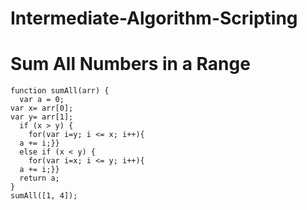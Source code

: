 # Intermediate-Algorithm-Scripting  
# Sum All Numbers in a Range  
```
function sumAll(arr) {
  var a = 0;
var x= arr[0];
var y= arr[1];
  if (x > y) {
    for(var i=y; i <= x; i++){
  a += i;}}
  else if (x < y) {
    for(var i=x; i <= y; i++){
  a += i;}}
  return a;
}
sumAll([1, 4]);
```
